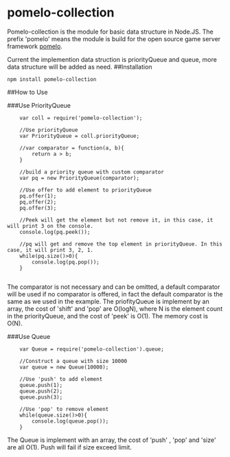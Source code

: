 # pomelo-collection
Pomelo-collection is the module for basic data structure in Node.JS. The prefix 'pomelo' means the module is build for the open source game server framework [pomelo](http://pomelo.netease.com/). 

Current the implemention data struction is priorityQueue and queue, more data structure will be added as need.
##Installation
```
npm install pomelo-collection
```

##How to Use

###Use PriorityQueue
```
	var coll = require('pomelo-collection');
	
	//Use priorityQueue
	var PriorityQueue = coll.priorityQueue;
	
	//var comparator = function(a, b){
		return a > b;
	}
	
	//build a priority queue with custom comparator
	var pq = new PriorityQueue(comparator);
	
	//Use offer to add element to priorityQueue
	pq.offer(1);
	pq,offer(2);
	pq.offer(3);
	
	//Peek will get the element but not remove it, in this case, it will print 3 on the console.
	console.log(pq.peek());
	
	//pq will get and remove the top element in priorityQueue. In this case, it will print 3, 2, 1.
	while(pq.size()>0){
		console.log(pq.pop());
	}
	
```
The comparator is not necessary and can be omitted, a default comparator will be used if no comparator is offered, in fact the default comparator is the same as we used in the example.
The priofityQueue is implement by an array, the cost of 'shift' and 'pop' are O(logN), where N is the element count in the priorityQueue, and the cost of 'peek' is O(1).
The memory cost is O(N).

###Use Queue
```
	var Queue = require('pomelo-collection').queue;
	
	//Construct a queue with size 10000
	var queue = new Queue(10000);
	
	//Use 'push' to add element
	queue.push(1);
	queue.push(2);
	queue.push(3);
	
	//Use 'pop' to remove element
	while(queue.size()>0){
		console.log(queue.pop());
	}
```
The Queue is implement with an array, the cost of 'push' , 'pop' and 'size' are all O(1).
Push will fail if size exceed limit.
